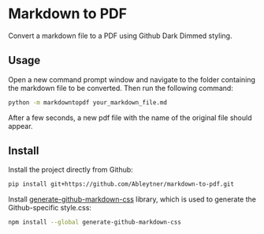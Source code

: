 # Markdown to PDF

Convert a markdown file to a PDF using Github Dark Dimmed styling.

## Usage

Open a new command prompt window and navigate to the folder containing the markdown file to be converted. Then run the following command:
```bash
python -m markdowntopdf your_markdown_file.md
```

After a few seconds, a new pdf file with the name of the original file should appear.

## Install

Install the project directly from Github:
```bash
pip install git+https://github.com/Ableytner/markdown-to-pdf.git
```

Install [generate-github-markdown-css](https://github.com/sindresorhus/generate-github-markdown-css) library, which is used to generate the Github-specific style.css:
```bash
npm install --global generate-github-markdown-css
```
